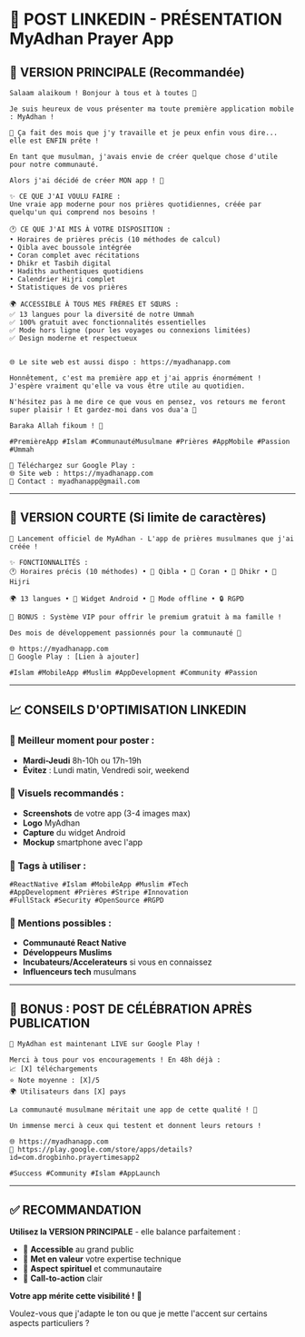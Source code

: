 # 🚀 POST LINKEDIN - PRÉSENTATION MyAdhan Prayer App

## 📱 VERSION PRINCIPALE (Recommandée)

```
Salaam alaikoum ! Bonjour à tous et à toutes 🕌

Je suis heureux de vous présenter ma toute première application mobile : MyAdhan !

🤲 Ça fait des mois que j'y travaille et je peux enfin vous dire... elle est ENFIN prête !

En tant que musulman, j'avais envie de créer quelque chose d'utile pour notre communauté.

Alors j'ai décidé de créer MON app ! 🚀

✨ CE QUE J'AI VOULU FAIRE :
Une vraie app moderne pour nos prières quotidiennes, créée par quelqu'un qui comprend nos besoins !

🕐 CE QUE J'AI MIS À VOTRE DISPOSITION :
• Horaires de prières précis (10 méthodes de calcul)
• Qibla avec boussole intégrée
• Coran complet avec récitations
• Dhikr et Tasbih digital
• Hadiths authentiques quotidiens
• Calendrier Hijri complet
• Statistiques de vos prières

🌍 ACCESSIBLE À TOUS MES FRÈRES ET SŒURS :
✅ 13 langues pour la diversité de notre Ummah
✅ 100% gratuit avec fonctionnalités essentielles
✅ Mode hors ligne (pour les voyages ou connexions limitées)
✅ Design moderne et respectueux


🌐 Le site web est aussi dispo : https://myadhanapp.com

Honnêtement, c'est ma première app et j'ai appris énormément ! J'espère vraiment qu'elle va vous être utile au quotidien.

N'hésitez pas à me dire ce que vous en pensez, vos retours me feront super plaisir ! Et gardez-moi dans vos dua'a 🤲

Baraka Allah fikoum ! 🙏

#PremièreApp #Islam #CommunautéMusulmane #Prières #AppMobile #Passion #Ummah

📱 Téléchargez sur Google Play :
🌐 Site web : https://myadhanapp.com
📧 Contact : myadhanapp@gmail.com
```

---

## 📱 VERSION COURTE (Si limite de caractères)

```
🕌 Lancement officiel de MyAdhan - L'app de prières musulmanes que j'ai créée !

✨ FONCTIONNALITÉS :
🕐 Horaires précis (10 méthodes) • 🧭 Qibla • 📖 Coran • 📿 Dhikr • 🌙 Hijri

🌍 13 langues • 📱 Widget Android • 🔄 Mode offline • 🔒 RGPD

👑 BONUS : Système VIP pour offrir le premium gratuit à ma famille !

Des mois de développement passionnés pour la communauté 🤲

🌐 https://myadhanapp.com
📱 Google Play : [Lien à ajouter]

#Islam #MobileApp #Muslim #AppDevelopment #Community #Passion
```

---

## 📈 CONSEILS D'OPTIMISATION LINKEDIN

### **🎯 Meilleur moment pour poster :**

- **Mardi-Jeudi** 8h-10h ou 17h-19h
- **Évitez** : Lundi matin, Vendredi soir, weekend

### **📸 Visuels recommandés :**

- **Screenshots** de votre app (3-4 images max)
- **Logo** MyAdhan
- **Capture** du widget Android
- **Mockup** smartphone avec l'app

### **🔗 Tags à utiliser :**

```
#ReactNative #Islam #MobileApp #Muslim #Tech
#AppDevelopment #Prières #Stripe #Innovation
#FullStack #Security #OpenSource #RGPD
```

### **👥 Mentions possibles :**

- **Communauté React Native**
- **Développeurs Muslims**
- **Incubateurs/Accelerateurs** si vous en connaissez
- **Influenceurs tech** musulmans

---

## 🎊 BONUS : POST DE CÉLÉBRATION APRÈS PUBLICATION

```
🎉 MyAdhan est maintenant LIVE sur Google Play !

Merci à tous pour vos encouragements ! En 48h déjà :
📈 [X] téléchargements
⭐ Note moyenne : [X]/5
🌍 Utilisateurs dans [X] pays

La communauté musulmane méritait une app de cette qualité ! 🤲

Un immense merci à ceux qui testent et donnent leurs retours !

🌐 https://myadhanapp.com
📱 https://play.google.com/store/apps/details?id=com.drogbinho.prayertimesapp2

#Success #Community #Islam #AppLaunch
```

---

## ✅ **RECOMMANDATION**

**Utilisez la VERSION PRINCIPALE** - elle balance parfaitement :

- 🎯 **Accessible** au grand public
- 🔧 **Met en valeur** votre expertise technique
- 🤲 **Aspect spirituel** et communautaire
- 🚀 **Call-to-action** clair

**Votre app mérite cette visibilité !** 🌟

Voulez-vous que j'adapte le ton ou que je mette l'accent sur certains aspects particuliers ?
